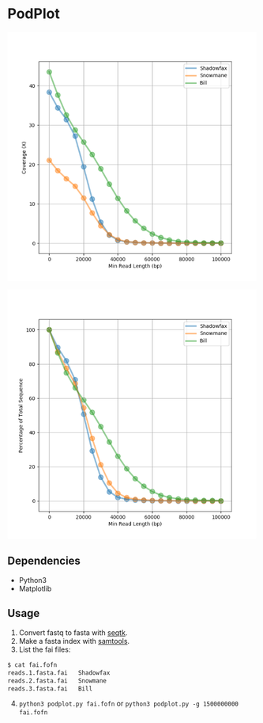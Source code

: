 # PodPlot
![](podplot.cov.png)

![](podplot.perc.png)


## Dependencies

- Python3
- Matplotlib

## Usage

1. Convert fastq to fasta with [seqtk](https://github.com/lh3/seqtk).
2. Make a fasta index with [samtools](https://github.com/samtools/samtools).
3. List the fai files:

```
$ cat fai.fofn
reads.1.fasta.fai	Shadowfax
reads.2.fasta.fai	Snowmane	
reads.3.fasta.fai	Bill
```

4. `python3 podplot.py fai.fofn` or `python3 podplot.py -g 1500000000 fai.fofn`
